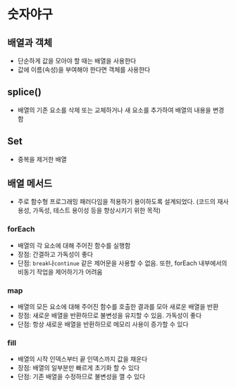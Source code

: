 # 숫자야구

## 배열과 객체
- 단순하게 값을 모아야 할 때는 배열을 사용한다
- 값에 이름(속성)을 부여해야 한다면 객체를 사용한다

## splice()
- 배열의 기존 요소를 삭제 또는 교체하거나 새 요소를 추가하여 배열의 내용을 변경함

## Set
- 중복을 제거한 배열

## 배열 메서드
- 주로 함수형 프로그래밍 패러다임을 적용하기 용이하도록 설계되었다. (코드의 재사용성, 가독성, 테스트 용이성 등을 향상시키기 위한 목적)

### forEach
- 배열의 각 요소에 대해 주어진 함수를 실행함
- 장점: 간결하고 가독성이 좋다
- 단점: `break`나`continue` 같은 제어문을 사용할 수 없음. 또한, forEach 내부에서의 비동기 작업을 제어하기가 어려움

### map
- 배열의 모든 요소에 대해 주어진 함수를 호출한 결과를 모아 새로운 배열을 반환
- 장점: 새로운 배열을 반환하므로 불변성을 유지할 수 있음. 가독성이 좋다
- 단점: 항상 새로운 배열을 반환하므로 메모리 사용이 증가할 수 있다

### fill
- 배열의 시작 인덱스부터 끝 인덱스까지 값을 채운다
- 장점: 배열의 일부분만 빠르게 초기화 할 수 있다
- 단점: 기존 배열을 수정하므로 불변성을 깰 수 있다
